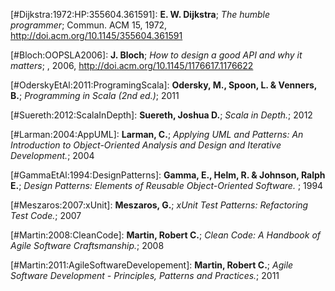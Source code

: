 
[#Dijkstra:1972:HP:355604.361591]: **E. W. Dijkstra**; _The humble programmer_; Commun. ACM 15, 1972, <http://doi.acm.org/10.1145/355604.361591>

[#Bloch:OOPSLA2006]: **J. Bloch**; _How to design a good API and why it matters_;  , 2006, <http://doi.acm.org/10.1145/1176617.1176622>

[#OderskyEtAl:2011:ProgramingScala]: **Odersky, M., Spoon, L. & Venners, B.**; _Programming in Scala (2nd ed.)_; 2011

[#Suereth:2012:ScalaInDepth]: **Suereth, Joshua D.**; _Scala in Depth._; 2012
 
[#Larman:2004:AppUML]: **Larman, C.**; _Applying UML and Patterns: An Introduction to Object-Oriented Analysis and Design and Iterative Development._; 2004    
	 
[#GammaEtAl:1994:DesignPatterns]: **Gamma, E., Helm, R. & Johnson, Ralph E.**; _Design Patterns: Elements of Reusable Object-Oriented Software._ ; 1994    
	
[#Meszaros:2007:xUnit]: **Meszaros, G.**; _xUnit Test Patterns: Refactoring Test Code._; 2007

[#Martin:2008:CleanCode]: **Martin, Robert C.**; _Clean Code: A Handbook of Agile Software Craftsmanship._; 2008

[#Martin:2011:AgileSoftwareDevelopement]: **Martin, Robert C.**; _Agile Software Development - Principles, Patterns and Practices._; 2011
